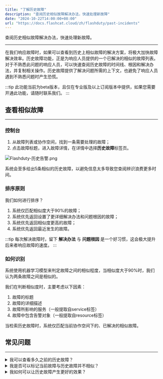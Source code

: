 ```yaml
---
title: "了解历史故障"
description: "查阅历史相似故障解决办法，快速处理新故障"
date: "2024-10-22T14:00:00+08:00"
url: "https://docs.flashcat.cloud/zh/flashduty/past-incidents"
---
```


查阅历史相似故障解决办法，快速处理新故障。

---

在我们响应故障时，如果可以查看到历史上相似故障的解决方案，将极大加快故障解决效率。历史故障功能，正是为响应人员提供的一个已解决的相似的故障列表。对于不熟悉此问题的响应人员，可以快速查阅历史故障的时间线、根因和解决办法，并复制相关操作。历史故障提供了解决问题所需的上下文，也避免了响应人员遇到不熟悉问题时产生恐慌。

:::tip
此功能当前为beta版本，且仅在专业版及以上订阅版本中提供，如果您需要开通此功能，请随时联系我们。
:::


## 查看相似故障
---

### 控制台

1. 从故障列表或协作空间，找到一条需要处理的故障；
2. 点击故障标题，进入故障详情，在详情中选择**历史故障**标签页。

![Flashduty-历史告警.png](https://img.github.io/wu2Re-AiIWhAfr5-CbJ97oUk_2YD5I_So1EE6SbIJgo.avif)

系统会至多给出5条相似的历史故障，以避免信息太多导致您查阅辨识浪费更多时间。

### 排序原则

我们如何进行排序？

1. 系统仅匹配相似度大于90%的故障；
2. 系统优先返回设置了更详细解决办法和问题根因的故障；
3. 系统优先返回相似度更高的故障；
4. 系统优先返回最近发生的故障。

:::tip
每次解决故障时，留下 **解决办法** 与 **问题根因** 是一个好习惯，这会极大提升后来者响应故障的速度。
:::


### 如何识别

系统使用机器学习模型来判定故障之间的相似程度，当相似度大于90%时，我们认为两条故障之间是相似的。

我们在判断相似度时，主要考虑以下因素：

1. 故障的标题
2. 故障的详细描述
3. 故障所影响的服务（一般提取自service标签）
4. 故障中包含告警对象（一般提取自resource标签）

当检索历史故障时，系统仅匹配当前协作空间下的、已解决的相似故障。


## 常见问题
---

<details>
  <summary>我可以查看多久之前的历史故障？</summary>
  目前只能查看当前故障发生时间前30天内的相似故障。随着时间推移，系统可能会删除历史数据，这种情况下，您可能无法查看到历史故障。

  无论如何，对于当前正在发生的故障，您可以查阅至多30天的历史数据。
</details>
<details>
  <summary>我是否可以标记当前故障与历史故障并不相似？</summary>
  
  不可以，目前系统无标记功能。但您可以通过其他渠道与我们进行沟通和反馈。
</details>
<details>
  <summary>我如何可以让历史故障产生更好的效果？</summary>
  1. 建议您对于重要的故障，完善填写问题根因和解决办法；
  2. 建议您尽量丰富故障的标签，尤其是service和resource标签；
  3. 建议您丰富告警的标题和描述信息，更准确的表达故障现象。
</details>